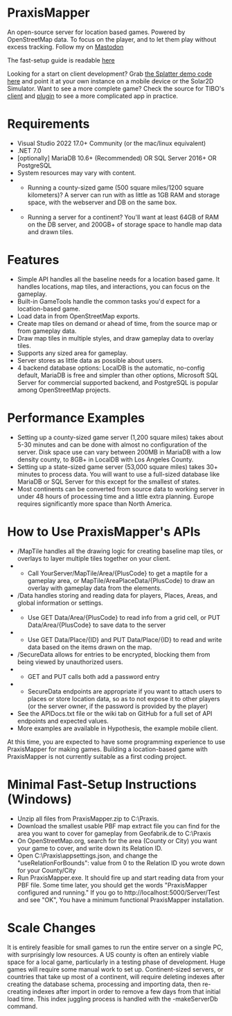 # PraxisMapper
An open-source server for location based games. Powered by OpenStreetMap data. To focus on the player, and to let them play without excess tracking. Follow my on <a rel="me" href="https://mastodon.gamedev.place/@Praxismapper">Mastodon</a>

The fast-setup guide is readable <a href="https://praxismapper.hashnode.dev/setting-up-your-praxismapper-server">here</a>


Looking for a start on client development? Grab <a href="https://github.com/PraxisMapper/SplatterDemoClient">the Splatter demo code here</a> and point it at your own instance on a mobile device or the Solar2D Simulator. Want to see a more complete game? Check the source for TIBO's <a href="https://github.com/PraxisMapper/CreatureCollectorClient">client</a> and <a href="https://github.com/PraxisMapper/PraxisCreatureCollectorPlugin">plugin</a> to see a more complicated app in practice.




# Requirements
* Visual Studio 2022 17.0+ Community (or the mac/linux equivalent)
* .NET 7.0
* [optionally] MariaDB 10.6+ (Recommended) OR SQL Server 2016+ OR PostgreSQL
* System resources may vary with content.
* * Running a county-sized game (500 square miles/1200 square kilometers)? A server can run with as little as 1GB RAM and storage space, with the webserver and DB on the same box.
* * Running a server for a continent? You'll want at least 64GB of RAM on the DB server, and 200GB+ of storage space to handle map data and drawn tiles.

# Features
* Simple API handles all the baseline needs for a location based game. It handles locations, map tiles, and interactions, you can focus on the gameplay.
* Built-in GameTools handle the common tasks you'd expect for a location-based game.
* Load data in from OpenStreetMap exports.
* Create map tiles on demand or ahead of time, from the source map or from gameplay data.
* Draw map tiles in multiple styles, and draw gameplay data to overlay tiles.
* Supports any sized area for gameplay. 
* Server stores as little data as possible about users. 
* 4 backend database options: LocalDB is the automatic, no-config default, MariaDB is free and simpler than other options, Microsoft SQL Server for commercial supported backend, and PostgreSQL is popular among OpenStreetMap projects.

# Performance Examples
* Setting up a county-sized game server (1,200 square miles) takes about 5-30 minutes and can be done with almost no configuration of the server. Disk space use can vary between 200MB in MariaDB with a low density county, to 8GB+ in LocalDB with Los Angeles County.
* Setting up a state-sized game server (53,000 square miles) takes 30+ minutes to process data. You will want to use a full-sized database like MariaDB or SQL Server for this except for the smallest of states.
* Most continents can be converted from source data to working server in under 48 hours of processing time and a little extra planning. Europe requires significantly more space than North America. 

# How to Use PraxisMapper's APIs
* /MapTile handles all the drawing logic for creating baseline map tiles, or overlays to layer multiple tiles together on your client.
* * Call YourServer/MapTile/Area/{PlusCode} to get a maptile for a gameplay area, or MapTile/AreaPlaceData/{PlusCode} to draw an overlay with gameplay data from the elements.
* /Data handles storing and reading data for players, Places, Areas, and global information or settings.
* * Use GET Data/Area/{PlusCode} to read info from a grid cell, or PUT Data/Area/{PlusCode} to save data to the server
* * Use GET Data/Place/{ID} and PUT Data/Place/{ID} to read and write data based on the items drawn on the map.
* /SecureData allows for entries to be encrypted, blocking them from being viewed by unauthorized users.
* * GET and PUT calls both add a password entry
* * SecureData endpoints are appropriate if you want to attach users to places or store location data, so as to not expose it to other players (or the server owner, if the password is provided by the player)
* See the APIDocs.txt file or the wiki tab on GitHub for a full set of API endpoints and expected values.
* More examples are available in Hypothesis, the example mobile client.

At this time, you are expected to have some programming experience to use PraxisMapper for making games. Building a location-based game with PraxisMapper is not currently suitable as a first coding project.
# Minimal Fast-Setup Instructions (Windows)
* Unzip all files from PraxisMapper.zip to C:\Praxis.
* Download the smallest usable PBF map extract file you can find for the area you want to cover for gameplay from Geofabrik.de to C:\Praxis
* On OpenStreetMap.org, search for the area (County or City) you want your game to cover, and write down its Relation ID.
* Open C:\Praxis\appsettings.json, and change the "useRelationForBounds": value from 0 to the Relation ID you wrote down for your County/City
* Run PraxisMapper.exe. It should fire up and start reading data from your PBF file. Some time later, you should get the words "PraxisMapper configured and running." If you go to http://localhost:5000/Server/Test and see "OK", You have a minimum functional PraxisMapper installation.

# Scale Changes
It is entirely feasible for small games to run the entire server on a single PC, with surprisingly low resources. A US county is often an entirely viable space for a local game, particularly in a testing phase of development.
Huge games will require some manual work to set up. Continent-sized servers, or countries that take up most of a continent, will require deleting indexes after creating the database schema, processing and importing data, then re-creating indexes after import in order to remove a few days from that initial load time. This index juggling process is handled with the -makeServerDb command.
